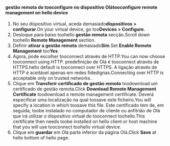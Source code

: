 
#### <a name="tooconfigure-remote-management-on-hello-device"></a><span data-ttu-id="f56b5-101">gestão remota do tooconfigure no dispositivo Olá</span><span class="sxs-lookup"><span data-stu-id="f56b5-101">tooconfigure remote management on hello device</span></span>
1. <span data-ttu-id="f56b5-102">No seu dispositivo virtual, aceda demasiado**dispositivos > configurar**.</span><span class="sxs-lookup"><span data-stu-id="f56b5-102">On your virtual device, go too**Devices > Configure**.</span></span>
2. <span data-ttu-id="f56b5-103">Desloque para baixo toohello **gestão remota** secção.</span><span class="sxs-lookup"><span data-stu-id="f56b5-103">Scroll down toohello **Remote Management** section.</span></span>
3. <span data-ttu-id="f56b5-104">Definir **ativar a gestão remota** demasiado**Sim**.</span><span class="sxs-lookup"><span data-stu-id="f56b5-104">Set **Enable Remote Management** too**Yes**.</span></span>
4. <span data-ttu-id="f56b5-105">Agora, pode escolher tooconnect através de HTTP.</span><span class="sxs-lookup"><span data-stu-id="f56b5-105">You can now choose tooconnect using HTTP.</span></span> <span data-ttu-id="f56b5-106">predefinição de Olá é tooconnect através de HTTPS.</span><span class="sxs-lookup"><span data-stu-id="f56b5-106">hello default is tooconnect over HTTPS.</span></span> <span data-ttu-id="f56b5-107">A ligação através de HTTP é aceitável apenas em redes fidedignas.</span><span class="sxs-lookup"><span data-stu-id="f56b5-107">Connecting over HTTP is acceptable only on trusted networks.</span></span>
5. <span data-ttu-id="f56b5-108">Clique em **Transferir certificado de gestão remoto** toodownload um certificado de gestão remota.</span><span class="sxs-lookup"><span data-stu-id="f56b5-108">Click **Download Remote Management Certificate** toodownload a remote management certificate.</span></span> <span data-ttu-id="f56b5-109">Deverá especificar uma localização na qual toosave este ficheiro.</span><span class="sxs-lookup"><span data-stu-id="f56b5-109">You will specify a location in which toosave this file.</span></span> <span data-ttu-id="f56b5-110">Este certificado tem de, em seguida, toobe instalado no computador de cliente ou anfitrião de Olá que irá utilizar o dispositivo virtual do tooconnect toohello.</span><span class="sxs-lookup"><span data-stu-id="f56b5-110">This certificate then needs toobe installed on hello client or host machine that you will use tooconnect toohello virtual device.</span></span>
6. <span data-ttu-id="f56b5-111">Clique em **guardar** em Olá parte inferior da página Olá.</span><span class="sxs-lookup"><span data-stu-id="f56b5-111">Click **Save** at hello bottom of hello page.</span></span>

